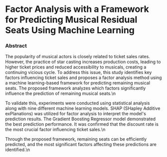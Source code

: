# Factor Analysis with a Framework for Predicting Musical Residual Seats Using Machine Learning

### Abstract
The popularity of musical actors is closely related to ticket sales rates. However, the practice of star casting increases production costs, leading to higher ticket prices and reduced accessibility to musicals, creating a continuing vicious cycle. To address this issue, this study identifies key factors influencing ticket sales and proposes a factor analysis method using a machine learning-based framework for predicting remaining musical seats. The proposed framework analyzes which factors significantly influence the prediction of remaining musical seats.\n

To validate this, experiments were conducted using statistical analysis along with nine different machine learning models. SHAP (SHapley Additive exPlanations) was utilized for factor analysis to interpret the model's prediction results. The Gradient Boosting Regressor model demonstrated the best prediction performance. It was confirmed that the discount rate is the most crucial factor influencing ticket sales.\n

Through the proposed framework, remaining seats can be efficiently predicted, and the most significant factors affecting these predictions are identified.\n
